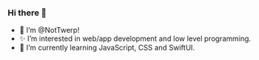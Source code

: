 ### Hi there 👋

- 💬 I’m @NotTwerp!
- ✨ I’m interested in web/app development and low level programming.
- 🌱 I’m currently learning JavaScript, CSS and SwiftUI.

<!--
**NotTwerp/NotTwerp** is a ✨ _special_ ✨ repository because its `README.md` (this file) appears on your GitHub profile.

Here are some ideas to get you started:

- 🔭 I’m currently working on ...
- 🌱 I’m currently learning ...
- 👯 I’m looking to collaborate on ...
- 🤔 I’m looking for help with ...
- 💬 Ask me about ...
- 📫 How to reach me: ...
- 😄 Pronouns: ...
- ⚡ Fun fact: ...
-->
